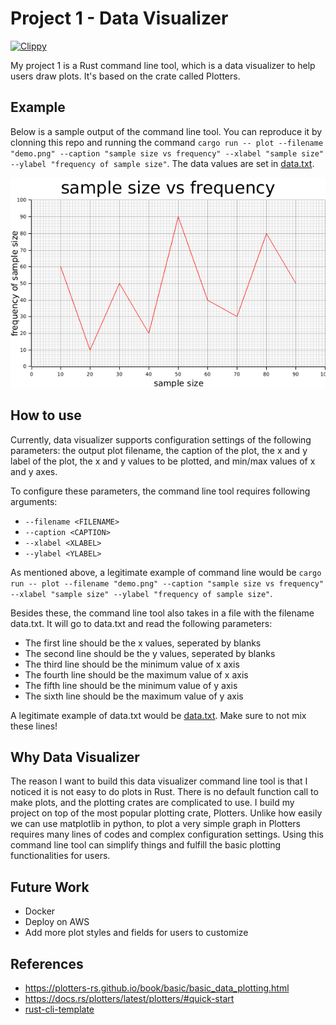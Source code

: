 # Project 1 - Data Visualizer
[![Clippy](https://github.com/nogibjj/kate-proj1/actions/workflows/lint.yml/badge.svg)](https://github.com/nogibjj/kate-proj1/actions/workflows/lint.yml)

My project 1 is a Rust command line tool, which is a data visualizer to help users draw plots. It's based on the crate called Plotters.

## Example
Below is a sample output of the command line tool. You can reproduce it by clonning this repo and running the command `cargo run -- plot --filename "demo.png" --caption "sample size vs frequency" --xlabel "sample size" --ylabel "frequency of sample size"`. The data values are set in [data.txt](data.txt).


![My Image](demo.png)

## How to use
Currently, data visualizer supports configuration settings of the following parameters: the output plot filename, the caption of the plot, the x and y label of the plot, the x and y values to be plotted, and min/max values of x and y axes.

To configure these parameters,
the command line tool requires following arguments:  
* `--filename <FILENAME>`
* `--caption <CAPTION>`
* `--xlabel <XLABEL>`
* `--ylabel <YLABEL>`

As mentioned above, a legitimate example of command line would be `cargo run -- plot --filename "demo.png" --caption "sample size vs frequency" --xlabel "sample size" --ylabel "frequency of sample size"`.

Besides these, the command line tool also takes in a file with the filename data.txt. It will go to data.txt and read the following parameters:
* The first line should be the x values, seperated by blanks
* The second line should be the y values, seperated by blanks
* The third line should be the minimum value of x axis
* The fourth line should be the maximum value of x axis
* The fifth line should be the minimum value of y axis
* The sixth line should be the maximum value of y axis

A legitimate example of data.txt would be [data.txt](data.txt). Make sure to not mix these lines!

## Why Data Visualizer
The reason I want to build this data visualizer command line tool is that I noticed it is not easy to do plots in Rust. There is no default function call to make plots, and the plotting crates are complicated to use. I build my project on top of the most popular plotting crate, Plotters. Unlike how easily we can use matplotlib in python, to plot a very simple graph in Plotters requires many lines of codes and complex configuration settings. Using this command line tool can simplify things and fulfill the basic plotting functionalities for users.

## Future Work
* Docker
* Deploy on AWS
* Add more plot styles and fields for users to customize

## References
* https://plotters-rs.github.io/book/basic/basic_data_plotting.html
* https://docs.rs/plotters/latest/plotters/#quick-start
* [rust-cli-template](https://github.com/kbknapp/rust-cli-template)
